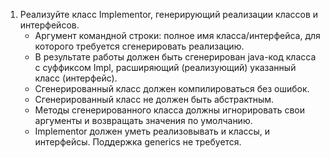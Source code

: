 1. Реализуйте класс Implementor, генерирующий реализации классов и интерфейсов.
   - Аргумент командной строки: полное имя класса/интерфейса, для которого требуется сгенерировать реализацию.
   - В результате работы должен быть сгенерирован java-код класса с суффиксом Impl, расширяющий (реализующий) указанный класс (интерфейс).
   - Сгенерированный класс должен компилироваться без ошибок.
   - Сгенерированный класс не должен быть абстрактным.
   - Методы сгенерированного класса должны игнорировать свои аргументы и возвращать значения по умолчанию.
   - Implementor должен уметь реализовывать и классы, и интерфейсы. Поддержка generics не требуется.

